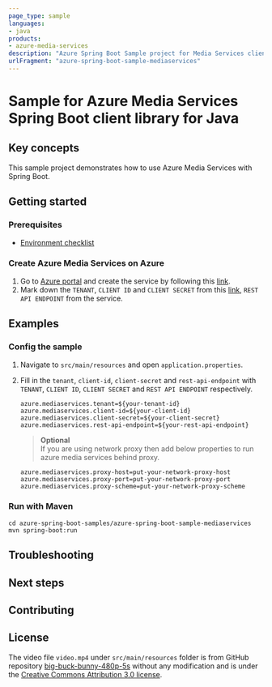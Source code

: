 ```yaml
---
page_type: sample
languages:
- java
products:
- azure-media-services
description: "Azure Spring Boot Sample project for Media Services client library"
urlFragment: "azure-spring-boot-sample-mediaservices"
---
```


# Sample for Azure Media Services Spring Boot client library for Java

## Key concepts
This sample project demonstrates how to use Azure Media Services with Spring Boot.

## Getting started

### Prerequisites
- [Environment checklist][environment_checklist]

### Create Azure Media Services on Azure

1. Go to [Azure portal](https://portal.azure.com/) and create the service by following this [link](https://docs.microsoft.com/azure/media-services/media-services-portal-create-account). 
2. Mark down the `TENANT`, `CLIENT ID` and `CLIENT SECRET` from this [link](https://docs.microsoft.com/azure/media-services/latest/stream-files-dotnet-quickstart#access-the-media-services-api),
 `REST API ENDPOINT` from the service.

## Examples

### Config the sample

1. Navigate to `src/main/resources` and open `application.properties`.
2. Fill in the `tenant`, `client-id`, `client-secret` and `rest-api-endpoint` with `TENANT`, `CLIENT ID`, `CLIENT SECRET`
and `REST API ENDPOINT` respectively.
    ```properties
    azure.mediaservices.tenant=${your-tenant-id}
    azure.mediaservices.client-id=${your-client-id}
    azure.mediaservices.client-secret=${your-client-secret}
    azure.mediaservices.rest-api-endpoint=${your-rest-api-endpoint}
    ```

    > <strong>Optional</strong>  
    > If you are using network proxy then add below properties to run azure media services behind proxy.  
    ```
    azure.mediaservices.proxy-host=put-your-network-proxy-host
    azure.mediaservices.proxy-port=put-your-network-proxy-port
    azure.mediaservices.proxy-scheme=put-your-network-proxy-scheme
    ```

### Run with Maven

```
cd azure-spring-boot-samples/azure-spring-boot-sample-mediaservices
mvn spring-boot:run
```

## Troubleshooting
## Next steps
## Contributing

## License

The video file `video.mp4` under `src/main/resources` folder is from GitHub repository [big-buck-bunny-480p-5s](https://github.com/bower-media-samples/big-buck-bunny-480p-5s) without any modification and is under the [Creative Commons Attribution 3.0 license](https://creativecommons.org/licenses/by/3.0/).

<!-- LINKS -->
[environment_checklist]: https://github.com/Azure/azure-sdk-for-java/blob/master/sdk/spring/ENVIRONMENT_CHECKLIST.md#ready-to-run-checklist
